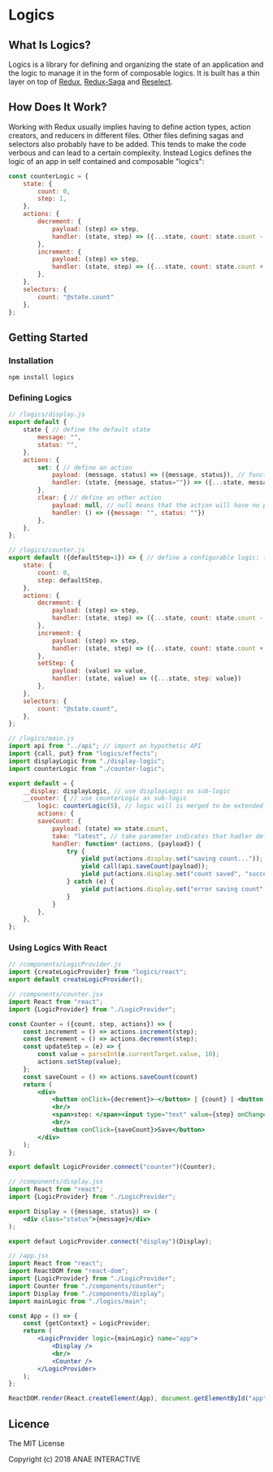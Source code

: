 # Logics

## What Is Logics?
Logics is a library for defining and organizing the state of an application and the logic to manage it in the form of composable logics. It is built has a thin layer on top of [Redux](https://github.com/reduxjs/redux), [Redux-Saga](https://github.com/redux-saga/redux-saga) and [Reselect](https://github.com/reduxjs/reselect).

## How Does It Work?
Working with Redux usually implies having to define action types, action creators, and reducers in different files. Other files defining sagas and selectors also probably have to be added. This tends to make the code verbous and can lead to a certain complexity.
Instead Logics defines the logic of an app in self contained and composable "logics":
```js
const counterLogic = {
    state: {
        count: 0,
        step: 1,
    },
    actions: {
        decrement: {
            payload: (step) => step,
            handler: (state, step) => ({...state, count: state.count - step})
        },
        increment: {
            payload: (step) => step,
            handler: (state, step) => ({...state, count: state.count + step})
        },
    },
    selectors: {
        count: "@state.count"
    },
};
```

## Getting Started

### Installation
    npm install logics

### Defining Logics

```js
// /logics/display.js
export default {
    state { // define the default state
        message: "",
        status: "",
    },
    actions: {
        set: { // define an action
            payload: (message, status) => ({message, status}), // function to build the payload of this action (for action creator)
            handler: (state, {message, status=""}) => ({...state, message, status}) // reducer to handle this action
        },
        clear: { // define an other action
            payload: null, // null means that the action will have no payload,
            handler: () => ({message: "", status: ""})
        },
    },
};
```

```js
// /logics/counter.js
export default ({defaultStep=1}) => { // define a configurable logic: (options) => logic
    state: {
        count: 0,
        step: defaultStep,
    },
    actions: {
        decrement: {
            payload: (step) => step,
            handler: (state, step) => ({...state, count: state.count - step})
        },
        increment: {
            payload: (step) => step,
            handler: (state, step) => ({...state, count: state.count + step})
        },
        setStep: {
            payload: (value) => value,
            handler: (state, value) => ({...state, step: value})
        },
    },
    selectors: {
        count: "@state.count",
    },
};
```

```js
// /logics/main.js
import api from "../api"; // import an hypothetic API
import {call, put} from "logics/effects";
import displayLogic from "./display-logic";
import counterLogic from "./counter-logic";

export default = {
    __display: displayLogic, // use displayLogic as sub-logic
    __counter: { // use counterLogic as sub-logic
        logic: counterLogic(5), // logic will is merged to be extended
        actions: {
        saveCount: {
            payload: (state) => state.count,
            take: "latest", // take parameter indicates that hadler defines a saga
            handler: function* (actions, {payload}) {
                try {
                    yield put(actions.display.set("saving count..."));
                    yield call(api.saveCount(payload));
                    yield put(actions.display.set("count saved", "success"));
                } catch (e) {
                    yield put(actions.display.set("error saving count", "error"));
                }
            }
        },
    },
};
```
### Using Logics With React

```jsx
// /components/LogicProvider.js
import {createLogicProvider} from "logics/react";
export default createLogicProvider();
```

```jsx
// /components/counter.jsx
import React from "react";
import {LogicProvider} from "./LogicProvider";

const Counter = ({count, step, actions}) => {
    const increment = () => actions.increment(step);
    const decrement = () => actions.decrement(step);
    const updateStep = (e) => {
        const value = parseInt(e.currentTarget.value, 10);
        actions.setStep(value);
    };
    const saveCount = () => actions.saveCount(count)
    return (
        <div>
            <button onClick={decrement}>-</button> | {count} | <button onClick={increment}>+</button><br/>
            <br/>
            <span>step: </span><input type="text" value={step} onChange={updateStep}/><br/>
            <br/>
            <button conClick={saveCount}>Save</button>
        </div>
    );
};

export default LogicProvider.connect("counter")(Counter);
```

```jsx
// /components/display.jsx
import React from "react";
import {LogicProvider} from "./LogicProvider";

export Display = ({message, status}) => (
    <div class="status">{message}</div>
);

export defaut LogicProvider.connect("display")(Display);
```

```jsx
// /app.jsx
import React from "react";
import ReactDOM from "react-dom";
import {LogicProvider} from "./LogicProvider";
import Counter from "./components/counter";
import Display from "./components/display";
import mainLogic from "./logics/main";

const App = () => {
    const {getContext} = LogicProvider;
    return (
        <LogicProvider logic={mainLogic} name="app">
            <Display />
            <br/>
            <Counter />
        </LogicProvider>
    );
};

ReactDOM.render(React.createElement(App), document.getElementById("app"));
```

## Licence
The MIT License

Copyright (c) 2018 ANAE INTERACTIVE